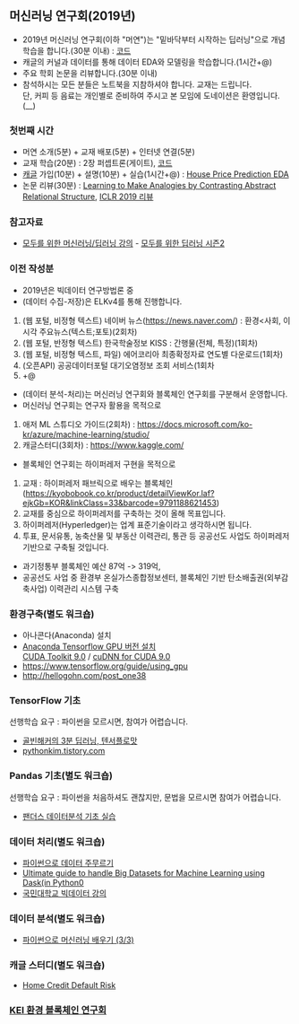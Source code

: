 ## 머신러닝 연구회(2019년)
- 2019년 머신러닝 연구회(이하 "머연")는 "밑바닥부터 시작하는 딥러닝"으로 개념학습을 합니다.(30분 이내) : [코드](https://github.com/WegraLee/deep-learning-from-scratch)  
- 캐글의 커널과 데이터를 통해 데이터 EDA와 모델링을 학습합니다.(1시간+@)  
- 주요 학회 논문을 리뷰합니다.(30분 이내)  
- 참석하시는 모든 분들은 노트북을 지참하셔야 합니다. 교재는 드립니다.  
  단, 커피 등 음료는 개인별로 준비하여 주시고 본 모임에 도네이션은 환영입니다. (__)  
### 첫번째 시간
- 머연 소개(5분) + 교재 배포(5분) + 인터넷 연결(5분)
- 교재 학습(20분) : 2장 퍼셉트론(게이트), [코드](https://github.com/WegraLee/deep-learning-from-scratch/tree/master/ch02)  
- [캐글](https://www.kaggle.com/) 가입(10분) + 설명(10분) + 실습(1시간+@) : [House Price Prediction EDA](https://www.kaggle.com/chocozzz/house-price-prediction-eda-updated-2019-03-12)  
- 논문 리뷰(30분) : [Learning to Make Analogies by Contrasting Abstract Relational Structure](https://openreview.net/forum?id=SylLYsCcFm&fbclid=IwAR2ZuOupcgQvFOZHmhYFFLH17FFb2bYPZdumYBTmvLkWtWjv4NbnkwgNqLE), [ICLR 2019 리뷰](https://hoya012.github.io/blog/ICLR-image-recognition-paper-guide/)    
### 참고자료
- [모두를 위한 머신러닝/딥러닝 강의](https://hunkim.github.io/ml/?fbclid=IwAR1xF_LJVUW1JW2HEfpXLm3tC2NPkKZba3mCGi8DtAygO6tREw-TJqwN_98)   - [모두를 위한 딥러닝 시즌2](https://www.youtube.com/playlist?list=PLQ28Nx3M4Jrguyuwg4xe9d9t2XE639e5C&fbclid=IwAR2gEytKg0CHIoS8yL_wXX0OmLXcDHc3VFVzkRuuqzoqJDY1WsVk5nUqNWw)   

### 이전 작성분
- 2019년은 빅데이터 연구방법론 중 
- (데이터 수집-저장)은 ELKv4를 통해 진행합니다.  
1) (웹 포털, 비정형 텍스트) 네이버 뉴스(https://news.naver.com/) : 환경<사회, 이 시각 주요뉴스(텍스트;포토)(2회차)  
2) (웹 포털, 반정형 텍스트) 한국학술정보 KISS : 간행물(전체, 특정)(1회차)  
3) (웹 포털, 비정형 텍스트, 파일) 에어코리아 최종확정자료 연도별 다운로드(1회차)   
4) (오픈API) 공공데이터포털 대기오염정보 조회 서비스(1회차  
5) +@  
- (데이터 분석-처리)는 머신러닝 연구회와 블록체인 연구회를 구분해서 운영합니다.
- 머신러닝 연구회는 연구자 활용을 목적으로 
1) 애저 ML 스튜디오 가이드(2회차) : https://docs.microsoft.com/ko-kr/azure/machine-learning/studio/
2) 캐글스터디(3회차) : https://www.kaggle.com/
- 블록체인 연구회는 하이퍼레저 구현을 목적으로
1) 교재 : 하이퍼레저 패브릭으로 배우는 블록체인(https://kyobobook.co.kr/product/detailViewKor.laf?ejkGb=KOR&linkClass=33&barcode=9791188621453)  
2) 교재를 중심으로 하이퍼레저를 구축하는 것이 올해 목표입니다.  
3) 하이퍼레저(Hyperledger)는 업계 표준기술이라고 생각하시면 됩니다.  
4) 투표, 문서유통, 농축산물 및 부동산 이력관리, 통관 등 공공선도 사업도 하이퍼레저 기반으로 구축될 것입니다.   
- 과기정통부 블록체인 예산 87억 -> 319억, 
- 공공선도 사업 중 환경부 온실가스종합정보센터, 블록체인 기반 탄소배출권(외부감축사업) 이력관리 시스템 구축  
  
### 환경구축(별도 워크숍)
- 아나콘다(Anaconda) 설치  
- [Anaconda Tensorflow GPU 버전 설치](https://junn.in/archives/2466)  
[CUDA Toolkit 9.0](https://developer.nvidia.com/cuda-90-download-archive?target_os=Windows&target_arch=x86_64&target_version=7&target_type=exelocal) / [cuDNN for CUDA 9.0](https://developer.nvidia.com/rdp/cudnn-download)  
- https://www.tensorflow.org/guide/using_gpu  
- http://hellogohn.com/post_one38  
  
### TensorFlow 기초  
선행학습 요구 : 파이썬을 모르시면, 참여가 어렵습니다.  
- [골빈해커의 3분 딥러닝, 텐서플로맛](https://github.com/golbin/TensorFlow-Tutorials)
- [pythonkim.tistory.com](http://pythonkim.tistory.com/8?category=573319)  
  
### Pandas 기초(별도 워크숍)
선행학습 요구 : 파이썬을 처음하셔도 괜찮지만, 문법을 모르시면 참여가 어렵습니다.
- [팬더스 데이터분석 기초 실습](http://edu.goorm.io/lecture/3999/pandas-%ED%8C%AC%EB%8D%94%EC%8A%A4-%EB%8D%B0%EC%9D%B4%ED%84%B0%EB%B6%84%EC%84%9D-%EA%B8%B0%EC%B4%88-%EC%8B%A4%EC%8A%B5)  
  
### 데이터 처리(별도 워크숍)
- [파이썬으로 데이터 주무르기](https://github.com/PinkWink/DataScience)
- [Ultimate guide to handle Big Datasets for Machine Learning using Dask(in Python0](https://www.analyticsvidhya.com/blog/2018/08/dask-big-datasets-machine_learning-python/?utm_medium=social&utm_source=facebook.com&utm_campaign=buffer)
- [국민대학교 빅데이터 강의](http://doc.mindscale.kr/km/)
  
### 데이터 분석(별도 워크숍)
- [파이썬으로 머신러닝 배우기 (3/3)](https://www.youtube.com/watch?v=BUmAlJUOmKo&feature=youtu.be)  
  
### 캐글 스터디(별도 워크숍)
- [Home Credit Default Risk](https://www.kaggle.com/c/home-credit-default-risk)
  
### [KEI 환경 블록체인 연구회](https://github.com/ur1ove/KEIBC)
